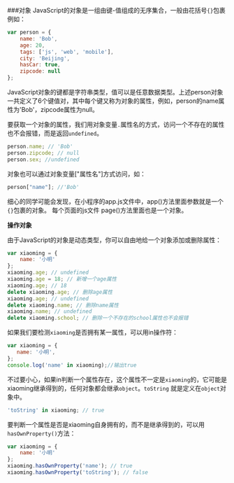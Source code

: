 ###对象
JavaScript的对象是一组由键-值组成的无序集合，一般由花括号`{}`包裹例如：
```js
var person = {
    name: 'Bob',
    age: 20,
    tags: ['js', 'web', 'mobile'],
    city: 'Beijing',
    hasCar: true,
    zipcode: null
};
```

JavaScript对象的键都是字符串类型，值可以是任意数据类型。上述person对象一共定义了6个键值对，其中每个键又称为对象的属性，例如，person的name属性为'Bob'，zipcode属性为null。

要获取一个对象的属性，我们用对象变量`.`属性名的方式，访问一个不存在的属性也不会报错，而是返回`undefined`。
```js
person.name; // 'Bob'
person.zipcode; // null
person.sex; //undefined 
```
对象也可以通过对象变量["属性名"]方式访问，如：
```js
person["name"]; //'Bob'
```

细心的同学可能会发现，在小程序的app.js文件中，app()方法里面参数就是一个`{}`包裹的对象。 每个页面的js文件 page()方法里面也是一个对象。


**操作对象**

由于JavaScript的对象是动态类型，你可以自由地给一个对象添加或删除属性：
```js
var xiaoming = {
    name: '小明'
};
xiaoming.age; // undefined
xiaoming.age = 18; // 新增一个age属性
xiaoming.age; // 18
delete xiaoming.age; // 删除age属性
xiaoming.age; // undefined
delete xiaoming.name; // 删除name属性
xiaoming.name; // undefined
delete xiaoming.school; // 删除一个不存在的school属性也不会报错
```

如果我们要检测`xiaoming`是否拥有某一属性，可以用in操作符：
```js
var xiaoming = {
   name: '小明',
};
console.log('name' in xiaoming);//输出true
```
不过要小心，如果in判断一个属性存在，这个属性不一定是`xiaoming`的，它可能是xiaoming继承得到的，任何对象都会继承`object`。`toString` 就是定义在`object`对象中。
```js
'toString' in xiaoming; // true
```

要判断一个属性是否是xiaoming自身拥有的，而不是继承得到的，可以用`hasOwnProperty()`方法：
```js
var xiaoming = {
    name: '小明'
};
xiaoming.hasOwnProperty('name'); // true
xiaoming.hasOwnProperty('toString'); // false
```